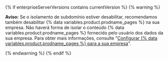 {% if enterpriseServerVersions contains currentVersion %}
{% warning %}

**Aviso:** Se o isolamento de subdomínio estiver desabilitar, recomendamos também desabilitar {% data variables.product.prodname_pages %} na sua empresa. Não haverá forma de isolar o conteúdo {% data variables.product.prodname_pages %} fornecido pelo usuário dos dados da sua empresa. Para obter mais informações, consulte "[Configurar {% data variables.product.prodname_pages %} para a sua empresa](/enterprise/admin/guides/installation/configuring-github-pages-for-your-enterprise/)".

{% endwarning %}
{% endif %}